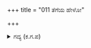 +++
title = "011 ತೆಗೆಯ ಹೇಳೋ"

+++

<details><summary>ಗದ್ಯ (ಕ.ಗ.ಪ) </summary>

11. “ಮುಂಭಾಗದಲ್ಲಿಯ ಸಾಮಾನ್ಯ ಸೈನಿಕರು ಹಿಂದೆ ಸರಿಯಲಿ, ಯುದ್ಧದ ಮೋಜನ್ನು ನೋಡಬೇಕಾದರೆ ಅರಸರು ಮುಂದೆ ಬರಲಿ. ಮುನ್ನುಗ್ಗುವದರಿಂದ ಉಂಟಾಗುವ ಹಾನಿಗೆ ಹೆದರದ ಸೇನಾಪತಿಗಳು ಭೀಮಾರ್ಜುನರ ಮೇಲೆ ನುಗ್ಗಲಿ. ಅವರ ಮೇಲೆ ಹದನಾದ ಬಾಣಗಳನ್ನು ಬಿಟ್ಟು ಅವರ ಕರುಳನ್ನು ಹೊರತೆಗೆಯಿರಿ” ಎಂದು ಅಬ್ಬರ ಮಾಡುತ್ತ,  ಸಮಸಪ್ತಕರು ಅರ್ಜುನನ್ನು ಕೆಣಕಿದರು.
</details>
